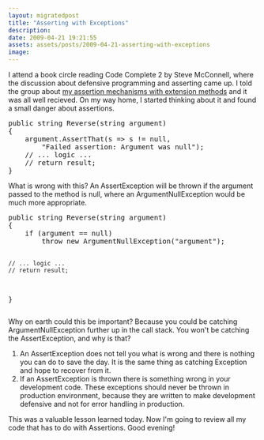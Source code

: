 ```yaml
---
layout: migratedpost
title: "Asserting with Exceptions"
description:
date: 2009-04-21 19:21:55
assets: assets/posts/2009-04-21-asserting-with-exceptions
image: 
---
```


<p>I attend a book circle reading Code Complete 2 by Steve McConnell, where the discussion about defensive programming and asserting came up. I told the group about <a href="http://mint.litemedia.se/2008/08/31/assert-that/">my assertion mechanisms with extension methods</a> and it was all well recieved. On my way home, I started thinking about it and found a small danger about assertions.</p>
<pre class="brush:csharp">public string Reverse(string argument)
{
    argument.AssertThat(s => s != null, 
        "Failed assertion: Argument was null");
    // ... logic ...
    // return result;
}</pre>
<p>What is wrong with this? An AssertException will be thrown if the argument passed to the method is null, where an ArgumentNullException would be much more appropriate.</p>
<pre class="brush:csharp">public string Reverse(string argument)
{
    if (argument == null)
        throw new ArgumentNullException("argument");

    // ... logic ...
    // return result;
}</pre>
<p>Why on earth could this be important? Because you could be catching ArgumentNullException further up in the call stack. You won't be catching the AssertException, and why is that?</p>
<ol>
<li>An AssertException does not tell you what is wrong and there is nothing you can do to save the day. It is the same thing as catching Exception and hope to recover from it.</li>
<li>If an AssertException is thrown there is something wrong in your development code. These exceptions should never be thrown in production environment, because they are written to make development defensive and not for error handling in production.</li>
</ol>
<p>This was a valuable lesson learned today. Now I'm going to review all my code that has to do with Assertions. Good evening!</p>
